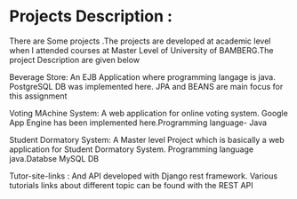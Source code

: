 # Projects Description :
There are Some projects .The projects are developed at academic level when I attended courses at Master Level of University of BAMBERG.The project Description are given below

Beverage Store: An EJB Application where programming langage is java. PostgreSQL DB was implemented here. JPA and BEANS are main focus for this assignment

Voting MAchine System: A web application for online voting system. Google App Engine has been implemented here.Programming language- Java

Student Dormatory System: A Master level Project which is basically a web application for Student Dormatory System. Programming language java.Databse MySQL DB

Tutor-site-links : And API developed with Django rest framework. Various tutorials links about different topic can be found with the REST API


